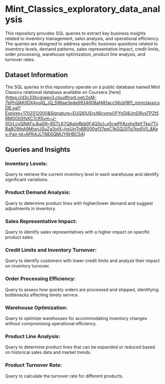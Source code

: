 # Mint_Classics_exploratory_data_analysis

This repository provides SQL queries to extract key business insights related to inventory management, sales analysis, and operational efficiency. The queries are designed to address specific business questions related to inventory levels, demand patterns, sales representative impact, credit limits, order processing, warehouse optimization, product line analysis, and turnover rates.

## Dataset Information
The SQL queries in this repository operate on a public database named Mint Classics relational database available on Coursera [here] (https://d3c33hcgiwev3.cloudfront.net/2oM-7bPhQAK0DX4vqIQ_JQ_596ae3ede6934608af481acc56cb18f1_mintclassicsDB.sql?Expires=1702512000&Signature=EUQXIUSrxX6cvmsOFYnDi8JmDRysTPZt5RMGOh5fsKC7cft5vm~J-0OrLcvQNAFsJbaS9~8STLK7QAainRkb0F4QScI~x5cwPFAzxhx9pYTkp7TijBaBO9feA9MtxrjJSuZg3ytX~hxUjnTnBR000gf37eqC1kGQi3ITg7pv6V0_&Key-Pair-Id=APKAJLTNE6QMUY6HBC5A)

## Queries and Insights

### Inventory Levels:
Query to retrieve the current inventory level in each warehouse and identify significant variations.

### Product Demand Analysis:
Query to determine product lines with higher/lower demand and suggest adjustments in inventory.

### Sales Representative Impact:
Query to identify sales representatives with a higher impact on specific product sales.

### Credit Limits and Inventory Turnover:
Query to identify customers with lower credit limits and analyze their impact on inventory turnover.

### Order Processing Efficiency:
Query to assess how quickly orders are processed and shipped, identifying bottlenecks affecting timely service.

### Warehouse Optimization:
Query to optimize warehouses for accommodating inventory changes without compromising operational efficiency.

### Product Line Analysis:
Query to determine product lines that can be expanded or reduced based on historical sales data and market trends.

### Product Turnover Rate:
Query to calculate the turnover rate for different products.
